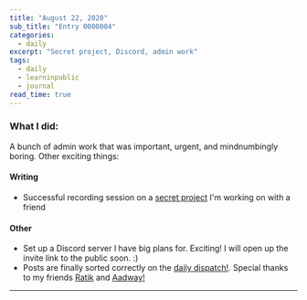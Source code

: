 ```yaml
---
title: "August 22, 2020"
sub_title: "Entry 0000004"
categories:
  - daily
excerpt: "Secret project, Discord, admin work"
tags:
  - daily
  - learninpublic
  - journal
read_time: true
---
```


### What I did:

A bunch of admin work that was important, urgent, and mindnumbingly boring. Other exciting things:

#### Writing
- Successful recording session on a [secret project](http://frndshiptime.com) I'm working on with a friend 

#### Other
- Set up a Discord server I have big plans for. Exciting! I will open up the invite link to the public soon. :)
- Posts are finally sorted correctly on the [daily dispatch!](/daily-dispatch). Special thanks to my friends [Ratik](http://ratiksharma.com) and [Aadway!](http://instagram.com/aadway)

---
